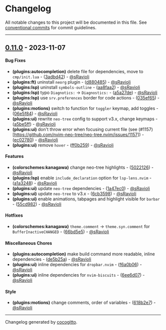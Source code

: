 # Changelog
All notable changes to this project will be documented in this file. See [conventional commits](https://www.conventionalcommits.org/) for commit guidelines.

- - -
## [0.11.0](https://github.com/sRavioli/nvim/compare/0.10.4..0.11.0) - 2023-11-07
#### Bug Fixes
- **(plugins:autocompletion)** delete file for dependencies, move to `cmp/init.lua` - ([3adbd42](https://github.com/sRavioli/nvim/commit/3adbd421b38571dff41baf3771876313dd7c455d)) - [@sRavioli](https://github.com/sRavioli)
- **(plugins:ft)** uninstall `neorg` plugin - ([d880485](https://github.com/sRavioli/nvim/commit/d880485175d3c4e9e6c98bf1523e6b9b629a4b1b)) - [@sRavioli](https://github.com/sRavioli)
- **(plugins:lsp)** uninstall `symbols-outline` - ([aa8faa2](https://github.com/sRavioli/nvim/commit/aa8faa285c10b5cd919357c2b50fd5a9dbe4f8b4)) - [@sRavioli](https://github.com/sRavioli)
- **(plugins:lsp)** typo `Diagnotics:` -> `Diagnostics:` - ([a5a27de](https://github.com/sRavioli/nvim/commit/a5a27de62ea2b3d5f018757e8b47b79b855cd4a2)) - [@sRavioli](https://github.com/sRavioli)
- **(plugins:lsp)** use `srv.preferences` border for code actions - ([035ef65](https://github.com/sRavioli/nvim/commit/035ef65ad659d8d23ed70361f19bcb78fb7cc495)) - [@sRavioli](https://github.com/sRavioli)
- **(plugins:motions)** switch to function for `toggler` keymap, add toggles - ([06e5f84](https://github.com/sRavioli/nvim/commit/06e5f84ad2f5639aaf040674c1022b97da824028)) - [@sRavioli](https://github.com/sRavioli)
- **(plugins:ui)** rewrite `neo-tree` config to support v3.x, change keymaps - ([a5be5ff](https://github.com/sRavioli/nvim/commit/a5be5ff695ed0bc08f01908473706203e2a1f937)) - [@sRavioli](https://github.com/sRavioli)
- **(plugins:ui)** don't throw error when focusing current file (see (#1157)[https://github.com/nvim-neo-tree/neo-tree.nvim/issues/1157]) - ([ec02780](https://github.com/sRavioli/nvim/commit/ec02780f064b5bc8f19a6e99452c356cbc0eb18b)) - [@sRavioli](https://github.com/sRavioli)
- **(plugins:ui)** remove `hover` - ([ff0b259](https://github.com/sRavioli/nvim/commit/ff0b2597db046c12c8e3da7555d1f4aecf60433f)) - [@sRavioli](https://github.com/sRavioli)
#### Features
- **(colorschemes:kanagawa)** change neo-tree highlights - ([5022126](https://github.com/sRavioli/nvim/commit/502212620d323cc8a30b5f1c4b63abdfcadc6598)) - [@sRavioli](https://github.com/sRavioli)
- **(plugins:lsp)** enable `include_declaration` option for `lsp-lens.nvim` - ([a1a3248](https://github.com/sRavioli/nvim/commit/a1a32481b404886276db4fcccc53725d33fb33de)) - [@sRavioli](https://github.com/sRavioli)
- **(plugins:ui)** update `neo-tree` dependencies - ([1a47ec0](https://github.com/sRavioli/nvim/commit/1a47ec045a5a3ea8271a922f876a40a8a1dd9688)) - [@sRavioli](https://github.com/sRavioli)
- **(plugins:ui)** update `neo-tree` to v3.x - ([6cb3598](https://github.com/sRavioli/nvim/commit/6cb35987863263f754225f4657346f98fb741050)) - [@sRavioli](https://github.com/sRavioli)
- **(plugins:ui)** enable animations, tabpages and highlight visible for `barbar` - ([55cd982](https://github.com/sRavioli/nvim/commit/55cd982b6b6046fd026ea32bde7267111ced31b2)) - [@sRavioli](https://github.com/sRavioli)
#### Hotfixes
- **(colorschemes:kanagawa)** `theme.comment` -> `theme.syn.comment` for `BufferInactiveCHANGED` - ([66bd5e5](https://github.com/sRavioli/nvim/commit/66bd5e53f95918cc5a95221af2363576f2eac165)) - [@sRavioli](https://github.com/sRavioli)
#### Miscellaneous Chores
- **(plugins:autocompletion)** make build command more readable, inline dependencies - ([de5b25a](https://github.com/sRavioli/nvim/commit/de5b25a62fabc0e43cc58221daed581d663fd241)) - [@sRavioli](https://github.com/sRavioli)
- **(plugins:ui)** inline dependencies for `dropbar.nvim` - ([f6a0b06](https://github.com/sRavioli/nvim/commit/f6a0b06645498f9e08ccf79f82c8f74ffd75a742)) - [@sRavioli](https://github.com/sRavioli)
- **(plugins:ui)** inline dependencies for `nvim-biscuits` - ([6ee6d07](https://github.com/sRavioli/nvim/commit/6ee6d07a259c10079f313e248d7f7cbc3c1849df)) - [@sRavioli](https://github.com/sRavioli)
#### Style
- **(plugins:motions)** change comments, order of variables - ([618b2e7](https://github.com/sRavioli/nvim/commit/618b2e7243dfb03e2947986c9e1634c5222a65c4)) - [@sRavioli](https://github.com/sRavioli)

- - -

Changelog generated by [cocogitto](https://github.com/cocogitto/cocogitto).
